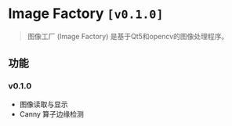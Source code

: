 # Image Factory `[v0.1.0]`

> 图像工厂 (Image Factory) 是基于Qt5和opencv的图像处理程序。

## 功能
### v0.1.0
- 图像读取与显示
- Canny 算子边缘检测